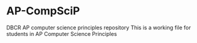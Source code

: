# AP-CompSciP
DBCR AP computer science principles repository
This is a working file for students in AP Computer Science Principles

